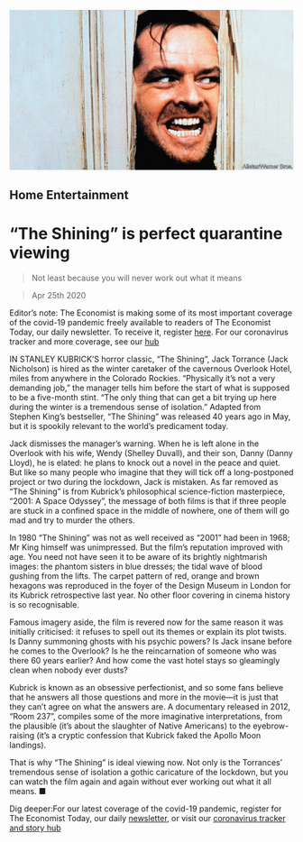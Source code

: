 ![](./images/20200425_BKP008_0.jpg)

## Home Entertainment

# “The Shining” is perfect quarantine viewing

> Not least because you will never work out what it means

> Apr 25th 2020

Editor’s note: The Economist is making some of its most important coverage of the covid-19 pandemic freely available to readers of The Economist Today, our daily newsletter. To receive it, register [here](https://www.economist.com//newslettersignup). For our coronavirus tracker and more coverage, see our [hub](https://www.economist.com//coronavirus)

IN STANLEY KUBRICK’S horror classic, “The Shining”, Jack Torrance (Jack Nicholson) is hired as the winter caretaker of the cavernous Overlook Hotel, miles from anywhere in the Colorado Rockies. “Physically it’s not a very demanding job,” the manager tells him before the start of what is supposed to be a five-month stint. “The only thing that can get a bit trying up here during the winter is a tremendous sense of isolation.” Adapted from Stephen King’s bestseller, “The Shining” was released 40 years ago in May, but it is spookily relevant to the world’s predicament today.

Jack dismisses the manager’s warning. When he is left alone in the Overlook with his wife, Wendy (Shelley Duvall), and their son, Danny (Danny Lloyd), he is elated: he plans to knock out a novel in the peace and quiet. But like so many people who imagine that they will tick off a long-postponed project or two during the lockdown, Jack is mistaken. As far removed as “The Shining” is from Kubrick’s philosophical science-fiction masterpiece, “2001: A Space Odyssey”, the message of both films is that if three people are stuck in a confined space in the middle of nowhere, one of them will go mad and try to murder the others.

In 1980 “The Shining” was not as well received as “2001” had been in 1968; Mr King himself was unimpressed. But the film’s reputation improved with age. You need not have seen it to be aware of its brightly nightmarish images: the phantom sisters in blue dresses; the tidal wave of blood gushing from the lifts. The carpet pattern of red, orange and brown hexagons was reproduced in the foyer of the Design Museum in London for its Kubrick retrospective last year. No other floor covering in cinema history is so recognisable.

Famous imagery aside, the film is revered now for the same reason it was initially criticised: it refuses to spell out its themes or explain its plot twists. Is Danny summoning ghosts with his psychic powers? Is Jack insane before he comes to the Overlook? Is he the reincarnation of someone who was there 60 years earlier? And how come the vast hotel stays so gleamingly clean when nobody ever dusts?

Kubrick is known as an obsessive perfectionist, and so some fans believe that he answers all those questions and more in the movie—it is just that they can’t agree on what the answers are. A documentary released in 2012, “Room 237”, compiles some of the more imaginative interpretations, from the plausible (it’s about the slaughter of Native Americans) to the eyebrow-raising (it’s a cryptic confession that Kubrick faked the Apollo Moon landings).

That is why “The Shining” is ideal viewing now. Not only is the Torrances’ tremendous sense of isolation a gothic caricature of the lockdown, but you can watch the film again and again without ever working out what it all means. ■

Dig deeper:For our latest coverage of the covid-19 pandemic, register for The Economist Today, our daily [newsletter](https://www.economist.com//newslettersignup), or visit our [coronavirus tracker and story hub](https://www.economist.com//coronavirus)